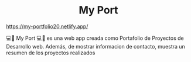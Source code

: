 <h1 align="center">My Port</h1>

https://my-portfolio20.netlify.app/

💻📱 My Port 💻📱 es una web app creada como Portafolio de Proyectos de Desarrollo web. Además, de mostrar informacion de contacto, muestra un resumen de los proyectos realizados
